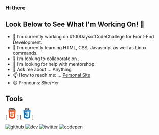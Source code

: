 ### Hi there

## Look Below to See What I'm Working On! 👋 

- 🔭 I’m currently working on #100DaysofCodeChallege for Front-End Development.
- 🌱 I’m currently learning HTML, CSS, Javascript as well as Linux commands.
- 👯 I’m looking to collaborate on ...
- 🤔 I’m looking for help with mentorshop.
- 💬 Ask me about ... Anything
- 📫 How to reach me: ... [Personal Site](https://alexandriastech.me/)
- 😄 Pronouns: She/Her


## Tools
[<img height="32" width="32" src="https://raw.githubusercontent.com/github/explore/80688e429a7d4ef2fca1e82350fe8e3517d3494d/topics/html/html.png" />]
[<img height="32" width="32" src="https://raw.githubusercontent.com/github/explore/80688e429a7d4ef2fca1e82350fe8e3517d3494d/topics/css/css.png" />]

[<img src='https://cdn.jsdelivr.net/npm/simple-icons@3.0.1/icons/github.svg' alt='github' height='40'>](https://github.com/ironheart93) [<img src='https://cdn.jsdelivr.net/npm/simple-icons@3.0.1/icons/dev-dot-to.svg' alt='dev' height='40'>](https://dev.to/alexandriastech) [<img src='https://cdn.jsdelivr.net/npm/simple-icons@3.0.1/icons/twitter.svg' alt='twitter' height='40'>](https://twitter.com/alexandriastech) [<img src='https://cdn.jsdelivr.net/npm/simple-icons@3.0.1/icons/codepen.svg' alt='codepen' height='40'>](https://codepen.io/alexandriastech)

